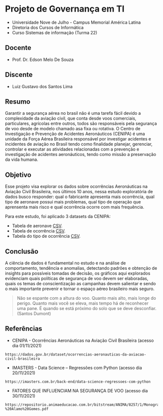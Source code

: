 # Projeto de Governança em TI

- Universidade Nove de Julho - Campus Memorial América Latina
- Diretoria dos Cursos de Informática
- Curso Sistemas de informação (Turma 22)

## Docente

- Prof. Dr. Edson Melo De Souza

## Discente
 
- Luiz Gustavo dos Santos Lima

## Resumo

Garantir a segurança aérea no brasil não é uma tarefa fácil devido a complexidade da aviação civil, que conta desde voos comerciais, particulares, agrícolas entre outros, todos são responsáveis pela segurança de voo desde de modelo chamado asa fixa ou rotativa. O Centro de Investigação e Prevenção de Acidentes Aeronáuticos (CENIPA) é uma unidade da Força Aérea Brasileira responsável por investigar acidentes e incidentes de aviação no Brasil tendo como finalidade planejar, gerenciar, controlar e executar as atividades relacionadas com a prevenção e investigação de acidentes aeronáuticos, tendo como missão a preservação da vida humana.

## Objetivo

Esse projeto visa explorar os dados sobre ocorrências Aeronáuticas na Aviação Civil Brasileira, nos últimos 10 anos, nessa estudo exploratória de dados busco responder: qual o fabricante apresenta mais ocorrência, qual tipo de aeronave possui mais problemas, qual tipo de operação que aprensenta mais risco e qual ocorrência ocorre com mais frequência.

Para este estudo, foi aplicado 3 datasets da CENIPA:

- Tabela de aeronave [CSV](http://sistema.cenipa.aer.mil.br/cenipa/media/opendata/aeronave.csv).
- Tabela de ocorrência [CSV](http://sistema.cenipa.aer.mil.br/cenipa/media/opendata/ocorrencia.csv).
- Tabela do tipo de ocorrência [CSV](http://sistema.cenipa.aer.mil.br/cenipa/media/opendata/ocorrencia_tipo.csv).

## Conclusão

A ciência de dados é fundamental no estudo e na análise de comportamento, tendência e anomalias, detectando padrões e obtenção de insights para possíveis tomadas de decisão, os gráficos aqui explorados evidenciam quais políticas de segurança de voo devem ser elaboradas, quais os temas de conscientização as campanhas devem salientar e sendo o mais importante prevenir e tornar o espaço aéreo brasileiro mais seguro. 

> Não se espante com a altura do voo. Quanto mais alto, mais longe do perigo. Quanto mais você se eleva, mais tempo há de reconhecer uma pane. É quando se está próximo do solo que se deve desconfiar. (Santos Dumont)

## Referências

- CENIPA - Ocorrências Aeronáuticas na Aviação Civil Brasileira (acesso dia 01/11/2021) 
```
https://dados.gov.br/dataset/ocorrencias-aeronauticas-da-aviacao-civil-brasileira
```
- IMASTERS - Data Science – Regressões com Python (acesso dia 20/11/2021) 
```
https://imasters.com.br/back-end/data-science-regressoes-com-python
```
- FATORES QUE INFLUENCIAM NA SEGURANÇA DE VOO (acesso dia 30/11/2021) 
```
https://repositorio.animaeducacao.com.br/bitstream/ANIMA/8257/1/Monografia-%20Alamo%20Gomes.pdf
```
